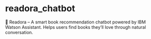 # readora_chatbot
🤖 Readora – A smart book recommendation chatbot powered by IBM Watson Assistant. Helps users find books they’ll love through natural conversation.
